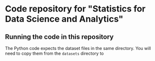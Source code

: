 # Code repository for "Statistics for Data Science and Analytics"

## Running the code in this repository
The Python code expects the dataset files in the same directory. You will need to copy them from the `datasets` directory to 